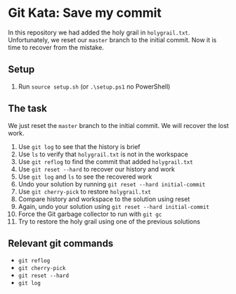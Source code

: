 # Git Kata: Save my commit

In this repository we had added the holy grail in `holygrail.txt`. Unfortunately, we reset our `master` branch to the initial commit. Now it is time to recover from the mistake.

## Setup

1. Run `source setup.sh` (or `.\setup.ps1` no PowerShell)

## The task

We just reset the `master` branch to the initial commit. We will recover the lost work.

1. Use `git log` to see that the history is brief
2. Use `ls` to verify that `holygrail.txt` is not in the workspace
3. Use `git reflog` to find the commit that added `holygrail.txt`
4. Use `git reset --hard` to recover our history and work
5. Use `git log` and `ls` to see the recovered work
6. Undo your solution by running `git reset --hard initial-commit`
7. Use `git cherry-pick` to restore `holygrail.txt`
8. Compare history and workspace to the solution using reset
9. Again, undo your solution using `git reset --hard initial-commit` 
10. Force the Git garbage collector to run with `git gc`
11. Try to restore the holy grail using one of the previous solutions

## Relevant git commands
- `git reflog`
- `git cherry-pick`
- `git reset --hard`
- `git log`
